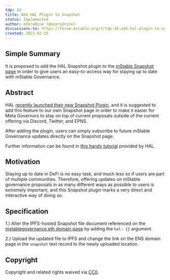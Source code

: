 ```yaml
---
tdp: 34
title: Add HAL Plugin to Snapshot
status: Implemented
author: mZeroNine (@mzero2nine)
discussions-to: https://forum.mstable.org/t/tdp-34-add-hal-plugin-to-snapshot/817
created: 2021-02-25
---
```


## Simple Summary

It is proposed to add the HAL Snapshot plugin to the [mStable Snapshot page](https://vote.mstable.org/#/) in order to give users an easy-to-access way for staying up to date with mStable Governance.

## Abstract

HAL [recently launched their new Snapshot Plugin](https://twitter.com/HAL_Team/status/1473609416675147790?s=20&t=-rQOHNXjQLf8KwOkPZ2tyw), and it is suggested to add this feature to our own Snapshot page in order to make it easier for Meta Governors to stay on top of current proposals outside of the current offering via Discord, Twitter, and EPNS. 

After adding the plugin, users can simply subscribe to future mStable Governance updates directly on the Snapshot page.

Further information can be found in [this handy tutorial](https://www.hal.xyz/resources/turorial-how-to-set-up-hal-snapshot-plugin) provided by HAL.

## Motivation

Staying up to date in DeFi is no easy task, and much less so if users are part of multiple communities. Therefore, offering updates on mStable governance proposals in as many different ways as possible to users is extremely important, and this Snapshot plugin marks a very direct and interactive way of doing so.

## Specification

1.) Alter the IPFS-hosted Snapshot file document referenced on the [mstablegovernance.eth domain page](https://app.ens.domains/name/mstablegovernance.eth/details) by adding the `hal: {}` argument.

2.) Upload the updated file to IPFS and change the link on the ENS domain page in the `snapshot` text record to the newly uploaded location.

## Copyright

Copyright and related rights waived via [CC0](https://creativecommons.org/publicdomain/zero/1.0/).
